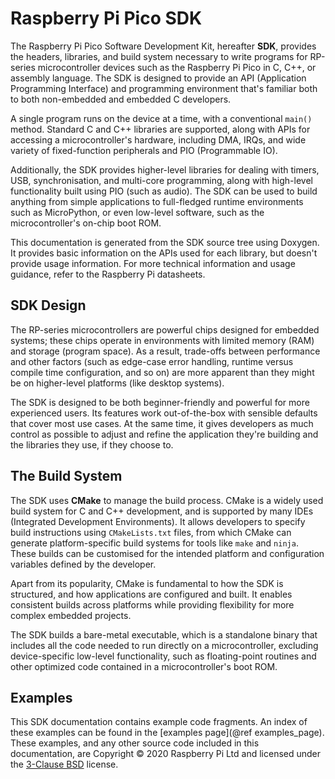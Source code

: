 # Raspberry Pi Pico SDK

The Raspberry Pi Pico Software Development Kit, hereafter **SDK**, provides the headers, libraries, and build system necessary to write programs for RP-series microcontroller devices such as the Raspberry Pi Pico in C, C++, or assembly language. The SDK is designed to provide an API (Application Programming Interface) and programming environment that's familiar both to both non-embedded and embedded C developers.

A single program runs on the device at a time, with a conventional `main()` method. Standard C and C++ libraries are supported, along with APIs for accessing a microcontroller's hardware, including DMA, IRQs, and wide variety of fixed-function peripherals and PIO (Programmable IO).

Additionally, the SDK provides higher-level libraries for dealing with timers, USB, synchronisation, and multi-core programming, along with high-level functionality built using PIO (such as audio). The SDK can be used to build anything from simple applications to full-fledged runtime environments such as MicroPython, or even low-level software, such as the microcontroller's on-chip boot ROM.

This documentation is generated from the SDK source tree using Doxygen. It provides basic information on the APIs used for each library, but doesn't provide usage information. For more technical information and usage guidance, refer to the Raspberry Pi datasheets.

## SDK Design

The RP-series microcontrollers are powerful chips designed for embedded systems; these chips operate in environments with limited memory (RAM) and storage (program space). As a result, trade-offs between performance and other factors (such as edge-case error handling, runtime versus compile time configuration, and so on) are more apparent than they might be on higher-level platforms (like desktop systems).

The SDK is designed to be both beginner-friendly and powerful for more experienced users. Its features work out-of-the-box with sensible defaults that cover most use cases. At the same time, it gives developers as much control as possible to adjust and refine the application they're building and the libraries they use, if they choose to.

## The Build System

The SDK uses **CMake** to manage the build process. CMake is a widely used build system for C and C++ development, and is supported by many IDEs (Integrated Development Environments). It allows developers to specify build instructions using `CMakeLists.txt` files, from which CMake can generate platform-specific build systems for tools like `make` and `ninja`. These builds can be customised for the intended platform and configuration variables defined by the developer.

Apart from its popularity, CMake is fundamental to how the SDK is structured, and how applications are configured and built. It enables consistent builds across platforms while providing flexibility for more complex embedded projects.

The SDK builds a bare-metal executable, which is a standalone binary that includes all the code needed to run directly on a microcontroller, excluding device-specific low-level functionality, such as floating-point routines and other optimized code contained in a microcontroller's boot ROM.

## Examples

This SDK documentation contains example code fragments. An index of these examples can be found in the [examples page](@ref examples_page). These examples, and any other source code included in this documentation, are Copyright &copy; 2020 Raspberry Pi Ltd and licensed under the [3-Clause BSD](https://opensource.org/licenses/BSD-3-Clause) license.

